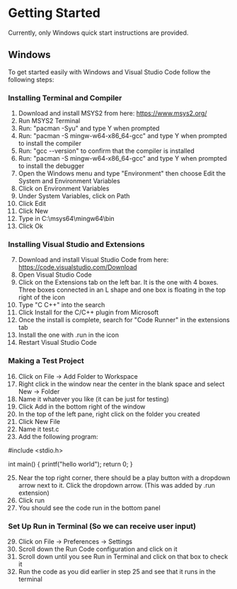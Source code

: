 # Getting Started
Currently, only Windows quick start instructions are provided.

## Windows
To get started easily with Windows and Visual Studio Code follow the following steps:

### Installing Terminal and Compiler
1. Download and install MSYS2 from here: https://www.msys2.org/
2. Run MSYS2 Terminal
3. Run: "pacman -Syu" and type Y when prompted
4. Run: "pacman -S mingw-w64-x86_64-gcc" and type Y when prompted to install the compiler
5. Run: "gcc --version" to confirm that the compiler is installed
4. Run: "pacman -S mingw-w64-x86_64-gcc" and type Y when prompted to install the debugger
5. Open the Windows menu and type "Environment" then choose Edit the System and Environment Variables
6. Click on Environment Variables
7. Under System Variables, click on Path
8. Click Edit
9. Click New
10. Type in C:\msys64\mingw64\bin
11. Click Ok

### Installing Visual Studio and Extensions
7. Download and install Visual Studio Code from here: https://code.visualstudio.com/Download
8. Open Visual Studio Code
9. Click on the Extensions tab on the left bar. It is the one with 4 boxes. Three boxes connected in an L shape and one box is floating in the top right of the icon
10. Type "C C++" into the search
11. Click Install for the C/C++ plugin from Microsoft
12. Once the install is complete, search for "Code Runner" in the extensions tab
13. Install the one with .run in the icon
14. Restart Visual Studio Code

### Making a Test Project
16. Click on File -> Add Folder to Workspace
17. Right click in the window near the center in the blank space and select New -> Folder
18. Name it whatever you like (it can be just for testing)
19. Click Add in the bottom right of the window
20. In the top of the left pane, right click on the folder you created
21. Click New File
22. Name it test.c
23. Add the following program:
    
#include <stdio.h>

int main() {
    printf("hello world");
    return 0;
}

25. Near the top right corner, there should be a play button with a dropdown arrow next to it. Click the dropdown arrow. (This was added by .run extension)
26. Click run
27. You should see the code run in the bottom panel

### Set Up Run in Terminal (So we can receive user input)
29. Click on File -> Preferences -> Settings
30. Scroll down the Run Code configuration and click on it
31. Scroll down until you see Run in Terminal and click on that box to check it
32. Run the code as you did earlier in step 25 and see that it runs in the terminal
